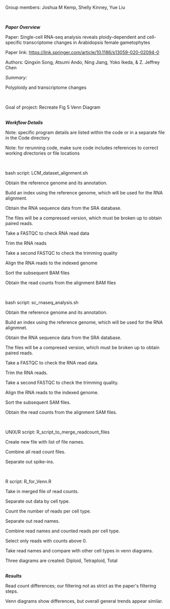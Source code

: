 Group members: Joshua M Kemp, Shelly Kinney, Yue Liu

&nbsp;  

***Paper Overview***

Paper: Single-cell RNA-seq analysis reveals ploidy-dependent and cell-specific transcriptome changes in Arabidopsis female gametophytes

Paper link: https://link.springer.com/article/10.1186/s13059-020-02094-0 

Authors: Qingxin Song, Atsumi Ando, Ning Jiang, Yoko Ikeda, & Z. Jeffrey Chen

*Summary:*

Polyploidy and transcriptome changes

&nbsp;

Goal of project: Recreate Fig 5 Venn Diagram

&nbsp;  
***Workflow Details***

Note: specific program details are listed within the code or in a separate file in the Code directory

Note: for rerunning code, make sure code includes references to correct working directories or file locations

&nbsp;

bash script: LCM_dataset_alignment.sh

Obtain the reference genome and its annotation.

Build an index using the reference genome, which will be used for the RNA alignment.

Obtain the RNA sequence data from the SRA database.

  The files will be a compressed version, which must be broken up to obtain paired reads.
  
Take a FASTQC to check RNA read data

Trim the RNA reads

Take a second FASTQC to check the trimming quality 

Align the RNA reads to the indexed genome

Sort the subsequent BAM files

Obtain the read counts from the alignment BAM files

&nbsp;

bash script: sc_rnaseq_analysis.sh

Obtain the reference genome and its annotation.

Build an index using the reference genome, which will be used for the RNA alignmnet.

Obtain the RNA sequence data from the SRA database.
  
  The files will be a compresed version, which must be broken up to obtain paired reads.

Take a FASTQC to check the RNA read data.

Trim the RNA reads.

Take a second FASTQC to check the trimming quality.

Align the RNA reads to the indexed genome.

Sort the subsequent SAM files.

Obtain the read counts from the alignment SAM files.

&nbsp;

UNIX/R script: R_script_to_merge_readcount_files

Create new file with list of file names.

Combine all read count files.

Separate out spike-ins.



&nbsp;

R script: R_for_Venn.R

Take in merged file of read counts.

Separate out data by cell type.

Count the number of reads per cell type.

Separate out read names.

Combine read names and counted reads per cell type.

Select only reads with counts above 0.

Take read names and compare with other cell types in venn diagrams.

Three diagrams are created: 
Diploid, 
Tetraploid,
Total



&nbsp;  
***Results***

Read count differences; our filtering not as strict as the paper's filtering steps.

Venn diagrams show differences, but overall general trends appear similar.



